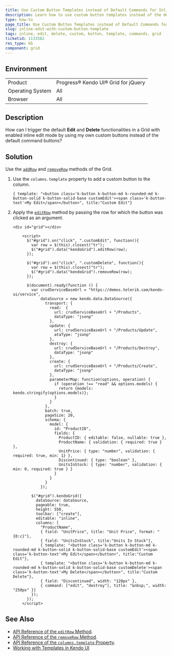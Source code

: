 ```yaml
---
title: Use Custom Button Templates instead of Default Commands for Inline Edit and Delete Functionalities
description: Learn how to use custom button templates instead of the default commands to edit and delete records in a Kendo UI Grid in inline edit mode.
type: how-to
page_title: Use Custom Button Templates instead of Default Commands for Inline Edit and Delete Functionalities - Kendo UI Grid for jQuery
slug: inline-edit-with-custom-button-template
tags: inline, edit, delete, custom, button, template, commands, grid
ticketid: 1133582
res_type: kb
component: grid
---
```


## Environment

<table>
 <tr>
  <td>Product</td>
  <td>Progress® Kendo UI® Grid for jQuery</td> 
 </tr>
 <tr>
  <td>Operating System</td>
  <td>All</td>
 </tr>
 <tr>
  <td>Browser</td>
  <td>All</td>
 </tr>
</table>


## Description

How can I trigger the default **Edit** and **Delete** functionalities in a Grid with enabled inline edit mode by using my own custom buttons instead of the default command buttons?

## Solution

Use the [`addRow`](/api/javascript/ui/grid/methods/addrow) and [`removeRow`](/api/javascript/ui/grid/methods/removerow) methods of the Grid.

1. Use the `columns.template` property to add a custom button to the column.

    ````dojo
    { template: "<button class='k-button k-button-md k-rounded-md k-button-solid k-button-solid-base customEdit'><span class='k-button-text'>My Edit</span></button>", title:"Custom Edit"}
    ````

1. Apply the [`editRow`](/api/javascript/ui/grid/methods/editrow) method by passing the row for which the button was clicked as an argument.

    ```dojo
    <div id="grid"></div>

        <script>
          $("#grid").on("click", ".customEdit", function(){
            var row = $(this).closest("tr");
            $("#grid").data("kendoGrid").editRow(row);
          });

          $("#grid").on("click", ".customDelete", function(){
            var row = $(this).closest("tr");
            $("#grid").data("kendoGrid").removeRow(row);
          });

          $(document).ready(function () {
            var crudServiceBaseUrl = "https://demos.telerik.com/kendo-ui/service",
                dataSource = new kendo.data.DataSource({
                  transport: {
                    read:  {
                      url: crudServiceBaseUrl + "/Products",
                      dataType: "jsonp"
                    },
                    update: {
                      url: crudServiceBaseUrl + "/Products/Update",
                      ataType: "jsonp"
                    },
                    destroy: {
                      url: crudServiceBaseUrl + "/Products/Destroy",
                      dataType: "jsonp"
                    },
                    create: {
                      url: crudServiceBaseUrl + "/Products/Create",
                      dataType: "jsonp"
                    },
                    parameterMap: function(options, operation) {
                      if (operation !== "read" && options.models) {
                        return {models: kendo.stringify(options.models)};
                      }
                    }
                  },
                  batch: true,
                  pageSize: 20,
                  schema: {
                    model: {
                      id: "ProductID",
                      fields: {
                        ProductID: { editable: false, nullable: true },
                        ProductName: { validation: { required: true } },
                        UnitPrice: { type: "number", validation: { required: true, min: 1} },
                        Discontinued: { type: "boolean" },
                        UnitsInStock: { type: "number", validation: { min: 0, required: true } }
                      }
                    }
                  }
                });

            $("#grid").kendoGrid({
              dataSource: dataSource,
              pageable: true,
              height: 550,
              toolbar: ["create"],
              editable: "inline",
              columns: [
                "ProductName",
                { field: "UnitPrice", title: "Unit Price", format: "{0:c}"},
                { field: "UnitsInStock", title:"Units In Stock"},
                { template: "<button class='k-button k-button-md k-rounded-md k-button-solid k-button-solid-base customEdit'><span class='k-button-text'>My Edit</span></button>", title:"Custom Edit"},
                { template: "<button class='k-button k-button-md k-rounded-md k-button-solid k-button-solid-base customDelete'><span class='k-button-text'>My Delete</span></button>", title:"Custom Delete"},
                { field: "Discontinued", width: "120px" },
                { command: ["edit", "destroy"], title: "&nbsp;", width: "250px" }]
            });
          });
        </script>
    ```

## See Also

* [API Reference of the `editRow` Method](https://docs.telerik.com/kendo-ui/api/javascript/ui/grid/methods/editrow).
* [API Reference of the `removeRow` Method](https://docs.telerik.com/kendo-ui/api/javascript/ui/grid/methods/removerow).
* [API Reference of the `columns.template` Property](https://docs.telerik.com/kendo-ui/api/javascript/ui/grid/configuration/columns.template).
* [Working with Templates in Kendo UI](https://docs.telerik.com/kendo-ui/framework/templates/overview)
